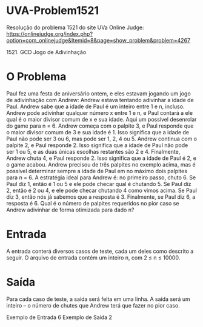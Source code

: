 # UVA-Problem1521

Resolução do problema 1521 do site UVa Online Judge: https://onlinejudge.org/index.php?option=com_onlinejudge&Itemid=8&page=show_problem&problem=4267

1521. GCD Jogo de Adivinhação

# O Problema

Paul fez uma festa de aniversário ontem, e eles estavam jogando um jogo de adivinhação com Andrew: Andrew estava tentando adivinhar a idade de Paul. Andrew sabe que a idade de Paul é um inteiro entre 1 e n, incluso. Andrew pode adivinhar qualquer número x entre 1 e n, e Paul contará a ele qual é o maior divisor comum de x e sua idade. 
Aqui um possível desenrolar do game para n = 6. Andrew começa com o palpite 3, e Paul responde que o maior divisor comum de 3 e sua idade é 1. Isso significa que a idade de Paul não pode ser 3 ou 6, mas pode ser 1, 2, 4 ou 5. Andrew continua com o palpite 2, e Paul responde 2. Isso significa que a idade de Paul não pode ser 1 ou 5, e as duas únicas escolhas restantes são 2 e 4. Finalmente, Andrew chuta 4, e Paul responde 2. Isso significa que a idade de Paul é 2, e o game acabou.
Andrew precisou de três palpites no exemplo acima, mas é possível determinar sempre a idade de Paul em no máximo dois palpites para n = 6. A estratégia ideal para Andrew é: no primeiro passo, chuto 6. Se Paul diz 1, então é 1 ou 5 e ele pode checar qual é chutando 5. Se Paul diz 2, então é 2 ou 4, e ele pode checar chutando 4 como vimos acima. Se Paul diz 3, então nós já sabemos que a resposta é 3. Finalmente, se Paul diz 6, a resposta é 6. 
Qual é o número de palpites requeridos no pior caso se Andrew adivinhar de forma otimizada para dado n?

# Entrada
A entrada conterá diversos casos de teste, cada um deles como descrito a seguir.
O arquivo de entrada contém um inteiro n, com 2 ≤  n ≤ 10000.

# Saída
Para cada caso de teste, a saída será feita em uma linha.
A saída será um inteiro – o número de chutes que Andrew terá que fazer no pior caso.

Exemplo de Entrada
6
 Exemplo de Saída
2
